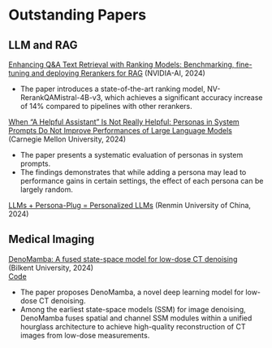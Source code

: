 # Outstanding Papers

## LLM and RAG
[Enhancing Q&A Text Retrieval with Ranking Models: Benchmarking, fine-tuning and deploying Rerankers for RAG](https://arxiv.org/pdf/2409.07691) (NVIDIA-AI, 2024)

- The paper introduces a state-of-the-art ranking model, NV-RerankQAMistral-4B-v3, which achieves a significant accuracy increase of 14% compared to pipelines with other rerankers.

[When “A Helpful Assistant” Is Not Really Helpful: Personas in System Prompts Do Not Improve Performances of Large Language Models](https://arxiv.org/pdf/2311.10054) (Carnegie Mellon University, 2024)

- The paper presents a systematic evaluation of personas in system prompts.
- The findings demonstrates that while adding a persona may lead to performance gains in certain settings, the effect of each persona can be largely random.

[LLMs + Persona-Plug = Personalized LLMs](https://arxiv.org/pdf/2409.11901) (Renmin University of China, 2024)
  
## Medical Imaging
[DenoMamba: A fused state-space model for low-dose CT denoising](https://www.arxiv.org/pdf/2409.13094) (Bilkent University, 2024) \
[Code](https://github.com/icon-lab/DenoMamba)

- The paper proposes DenoMamba, a novel deep learning model for low-dose CT denoising.
- Among the earliest state-space models (SSM) for image denoising, DenoMamba fuses spatial and channel SSM modules within a unified hourglass architecture to achieve high-quality reconstruction of CT images from low-dose measurements.
